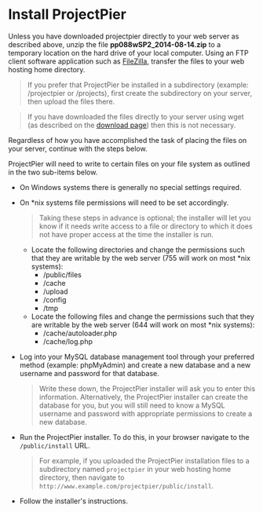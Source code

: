 # Install ProjectPier

Unless you have downloaded projectpier directly to your web server as described above, unzip the file **pp088wSP2_2014-08-14.zip** to a temporary location on the hard drive of your local computer.
Using an FTP client software application such as [FileZilla](http://filezilla-project.org/), transfer the files to your web hosting home directory.

  > If you prefer that ProjectPier be installed in a subdirectory (example: /projectpier or /projects), first create the subdirectory on your server, then upload the files there.

  > If you have downloaded the files directly to your server using wget (as described on the [download page](DOWNLOAD.md)) then this is not necessary.

Regardless of how you have accomplished the task of placing the files on your server, continue with the steps below.

ProjectPier will need to write to certain files on your file system as outlined in the two sub-items below.

- On Windows systems there is generally no special settings required.
- On *nix systems file permissions will need to be set accordingly.
  > Taking these steps in advance is optional; the installer will let you know if it needs write access to a file or directory to which it does not have proper access at the time the installer is run.

  - Locate the following directories and change the permissions such that they are writable by the web server (755 will work on most *nix systems):
    - /public/files
    - /cache
    - /upload
    - /config
    - /tmp
  - Locate the following files and change the permissions such that they are writable by the web server (644 will work on most *nix systems):
    - /cache/autoloader.php
    - /cache/log.php
- Log into your MySQL database management tool through your preferred method (example: phpMyAdmin) and create a new database and a new username and password for that database.
  > Write these down, the ProjectPier installer will ask you to enter this information. Alternatively, the ProjectPier installer can create the database for you, but you will still need to know a MySQL username and password with appropriate permissions to create a new database.

- Run the ProjectPier installer. To do this, in your browser navigate to the ```/public/install``` URL.
  > For example, if you uploaded the ProjectPier installation files to a subdirectory named ```projectpier``` in your web hosting home directory, then navigate to ```http://www.example.com/projectpier/public/install```.

- Follow the installer's instructions.